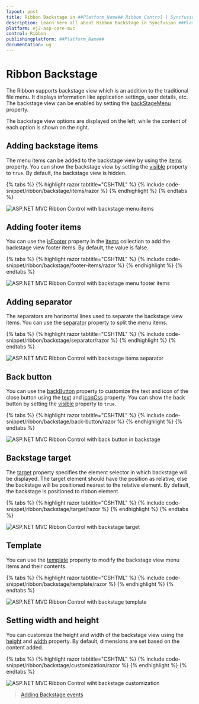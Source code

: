 ```yaml
---
layout: post
title: Ribbon Backstage in ##Platform_Name## Ribbon Control | Syncfusion
description: Learn here all about Ribbon Backstage in Syncfusion ##Platform_Name## Ribbon control of Syncfusion Essential JS 2 and more.
platform: ej2-asp-core-mvc
control: Ribbon
publishingplatform: ##Platform_Name##
documentation: ug
---
```


# Ribbon Backstage

The Ribbon supports backstage view which is an addition to the traditional file menu. It displays information like application settings, user details, etc. The backstage view can be enabled by setting the [backStageMenu](https://help.syncfusion.com/cr/aspnetmvc-js2/syncfusion.ej2.ribbon.ribbon.html#Syncfusion_EJ2_Ribbon_Ribbon_BackStageMenu) property.

The backstage view options are displayed on the left, while the content of each option is shown on the right.

## Adding backstage items

The menu items can be added to the backstage view by using the [items](https://help.syncfusion.com/cr/aspnetmvc-js2/Syncfusion.EJ2.Ribbon.BackStageMenu.html#Syncfusion_EJ2_Ribbon_BackStageMenu_Items) property. You can show the backstage view by setting the [visible](https://help.syncfusion.com/cr/aspnetmvc-js2/Syncfusion.EJ2.Ribbon.BackStageMenu.html#Syncfusion_EJ2_Ribbon_BackStageMenu_Visible) property to `true`. By default, the backstage view is hidden.

{% tabs %}
{% highlight razor tabtitle="CSHTML" %}
{% include code-snippet/ribbon/backstage/items/razor %}
{% endhighlight %}
{% endtabs %}

![ASP.NET MVC Ribbon Control with backstage menu items](images/ribbon-backstage.gif)

## Adding footer items

You can use the [isFooter](https://help.syncfusion.com/cr/aspnetmvc-js2/Syncfusion.EJ2.Ribbon.BackstageItem.html#Syncfusion_EJ2_Ribbon_BackstageItem_IsFooter) property in the [items](https://help.syncfusion.com/cr/aspnetmvc-js2/Syncfusion.EJ2.Ribbon.BackStageMenu.html#Syncfusion_EJ2_Ribbon_BackStageMenu_Items) collection to add the backstage view footer items. By default, the value is false.

{% tabs %}
{% highlight razor tabtitle="CSHTML" %}
{% include code-snippet/ribbon/backstage/footer-items/razor %}
{% endhighlight %}
{% endtabs %}

![ASP.NET MVC Ribbon Control with backstage menu footer items](images/ribbon-footer-items.png)

## Adding separator

The separators are horizontal lines used to separate the backstage view items. You can use the [separator](https://help.syncfusion.com/cr/aspnetmvc-js2/Syncfusion.EJ2.Ribbon.BackstageItem.html#Syncfusion_EJ2_Ribbon_BackstageItem_Separator) property to split the menu items.

{% tabs %}
{% highlight razor tabtitle="CSHTML" %}
{% include code-snippet/ribbon/backstage/separator/razor %}
{% endhighlight %}
{% endtabs %}

![ASP.NET MVC Ribbon Control with backstage items separator](images/ribbon-backstage-separator.png)

## Back button

You can use the [backButton](https://help.syncfusion.com/cr/aspnetmvc-js2/Syncfusion.EJ2.Ribbon.BackStageMenu.html#Syncfusion_EJ2_Ribbon_BackStageMenu_BackButton) property to customize the text and icon of the close button using the [text](https://help.syncfusion.com/cr/aspnetmvc-js2/Syncfusion.EJ2.Ribbon.BackstageBackButton.html#Syncfusion_EJ2_Ribbon_BackstageBackButton_Text) and [iconCss](https://help.syncfusion.com/cr/aspnetmvc-js2/Syncfusion.EJ2.Ribbon.BackstageBackButton.html#Syncfusion_EJ2_Ribbon_BackstageBackButton_IconCss) property. You can show the back button by setting the [visible](https://help.syncfusion.com/cr/aspnetmvc-js2/Syncfusion.EJ2.Ribbon.BackstageBackButton.html#Syncfusion_EJ2_Ribbon_BackstageBackButton_Visible) property to `true`.

{% tabs %}
{% highlight razor tabtitle="CSHTML" %}
{% include code-snippet/ribbon/backstage/back-button/razor %}
{% endhighlight %}
{% endtabs %}

![ASP.NET MVC Ribbon Control with back button in backstage](images/ribbon-back-button.png)

## Backstage target

The [target](https://help.syncfusion.com/cr/aspnetmvc-js2/Syncfusion.EJ2.Ribbon.BackStageMenu.html#Syncfusion_EJ2_Ribbon_BackStageMenu_Target) property specifies the element selector in which backstage will be displayed. The target element should have the position as relative, else the backstage will be positioned nearest to the relative element. By default, the backstage is positioned to ribbon element.

{% tabs %}
{% highlight razor tabtitle="CSHTML" %}
{% include code-snippet/ribbon/backstage/target/razor %}
{% endhighlight %}
{% endtabs %}

![ASP.NET MVC Ribbon Control with backstage target](images/ribbon-backstage-target.png)

## Template

You can use the [template](https://help.syncfusion.com/cr/aspnetmvc-js2/Syncfusion.EJ2.Ribbon.BackStageMenu.html#Syncfusion_EJ2_Ribbon_BackStageMenu_Template) property to modify the backstage view menu items and their contents.

{% tabs %}
{% highlight razor tabtitle="CSHTML" %}
{% include code-snippet/ribbon/backstage/template/razor %}
{% endhighlight %}
{% endtabs %}

![ASP.NET MVC Ribbon Control with backstage template](images/ribbon-backstage-template.png)

## Setting width and height

You can customize the height and width of the backstage view using the [height](https://help.syncfusion.com/cr/aspnetmvc-js2/Syncfusion.EJ2.Ribbon.BackStageMenu.html#Syncfusion_EJ2_Ribbon_BackStageMenu_Height) and [width](https://help.syncfusion.com/cr/aspnetmvc-js2/Syncfusion.EJ2.Ribbon.BackStageMenu.html#Syncfusion_EJ2_Ribbon_BackStageMenu_Width) property. By default, dimensions are set based on the content added.

{% tabs %}
{% highlight razor tabtitle="CSHTML" %}
{% include code-snippet/ribbon/backstage/customization/razor %}
{% endhighlight %}
{% endtabs %}

![ASP.NET MVC Ribbon Control wiht backstage customization](images/ribbon-backstage-customization.png)

> [Adding Backstage events](./events#backStageItemClick)
